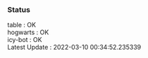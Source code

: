 ### Status


table : OK  
hogwarts : OK  
icy-bot : OK  
Latest Update : 2022-03-10 00:34:52.235339
